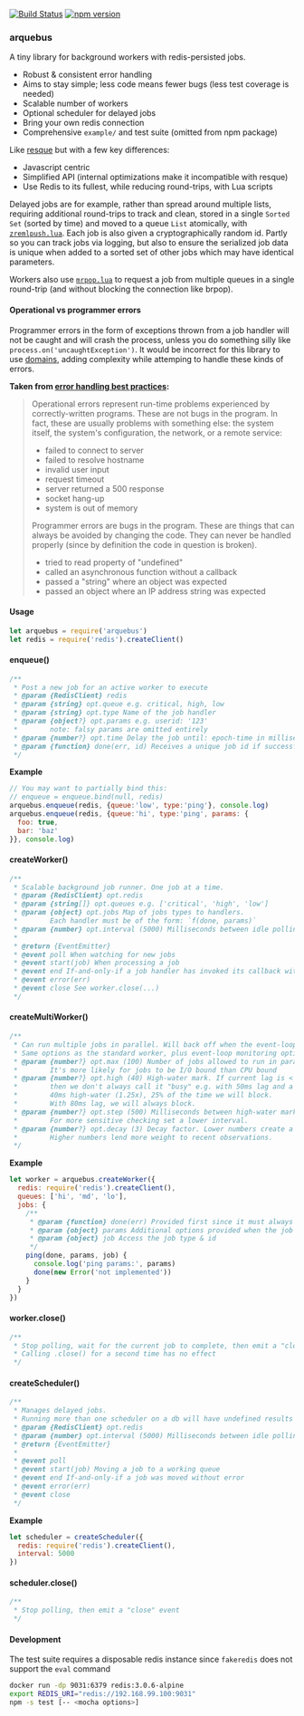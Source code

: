 [![Build Status](https://travis-ci.org/cody-greene/arquebus.svg?branch=master)](https://travis-ci.org/cody-greene/arquebus) [![npm version](https://badge.fury.io/js/arquebus.svg)](https://badge.fury.io/js/arquebus)

### arquebus
A tiny library for background workers with redis-persisted jobs.
- Robust & consistent error handling
- Aims to stay simple; less code means fewer bugs (less test coverage is needed)
- Scalable number of workers
- Optional scheduler for delayed jobs
- Bring your own redis connection
- Comprehensive `example/` and test suite (omitted from npm package)

Like [resque](https://github.com/taskrabbit/node-resque) but with a few key differences:
- Javascript centric
- Simplified API (internal optimizations make it incompatible with resque)
- Use Redis to its fullest, while reducing round-trips, with Lua scripts

Delayed jobs are for example, rather than spread around multiple lists, requiring additional round-trips to track and clean, stored in a single `Sorted Set` (sorted by time) and moved to a queue `List` atomically, with [`zremlpush.lua`](lib/zremlpush.lua). Each job is also given a cryptographically random id. Partly so you can track jobs via logging, but also to ensure the serialized job data is unique when added to a sorted set of other jobs which may have identical parameters.

Workers also use [`mrpop.lua`](lib/mrpop.lua) to request a job from multiple queues in a single round-trip (and without blocking the connection like brpop).

#### Operational vs programmer errors
Programmer errors in the form of exceptions thrown from a job handler will not be caught and will crash the process, unless you do something silly like `process.on('uncaughtException')`. It would be incorrect for this library to use [domains](https://nodejs.org/api/domain.html), adding complexity while attemping to handle these kinds of errors.

**Taken from [error handling best practices](https://www.joyent.com/developers/node/design/errors):**
> Operational errors represent run-time problems experienced by correctly-written programs. These are not bugs in the program. In fact, these are usually problems with something else: the system itself, the system's configuration, the network, or a remote service:
> - failed to connect to server
> - failed to resolve hostname
> - invalid user input
> - request timeout
> - server returned a 500 response
> - socket hang-up
> - system is out of memory
>
> Programmer errors are bugs in the program. These are things that can always be avoided by changing the code. They can never be handled properly (since by definition the code in question is broken).
> - tried to read property of "undefined"
> - called an asynchronous function without a callback
> - passed a "string" where an object was expected
> - passed an object where an IP address string was expected

#### Usage
```javascript
let arquebus = require('arquebus')
let redis = require('redis').createClient()
```

#### enqueue()
```javascript
/**
 * Post a new job for an active worker to execute
 * @param {RedisClient} redis
 * @param {string} opt.queue e.g. critical, high, low
 * @param {string} opt.type Name of the job handler
 * @param {object?} opt.params e.g. userid: '123'
 *        note: falsy params are omitted entirely
 * @param {number?} opt.time Delay the job until: epoch-time in milliseconds
 * @param {function} done(err, id) Receives a unique job id if successful
 */
```

**Example**
```javascript
// You may want to partially bind this:
// enqueue = enqueue.bind(null, redis)
arquebus.enqueue(redis, {queue:'low', type:'ping'}, console.log)
arquebus.enqueue(redis, {queue:'hi', type:'ping', params: {
  foo: true,
  bar: 'baz'
}}, console.log)
```

#### createWorker()
```javascript
/**
 * Scalable background job runner. One job at a time.
 * @param {RedisClient} opt.redis
 * @param {string[]} opt.queues e.g. ['critical', 'high', 'low']
 * @param {object} opt.jobs Map of jobs types to handlers.
 *        Each handler must be of the form: `f(done, params)`
 * @param {number} opt.interval (5000) Milliseconds between idle polling attempts
 *
 * @return {EventEmitter}
 * @event poll When watching for new jobs
 * @event start(job) When processing a job
 * @event end If-and-only-if a job handler has invoked its callback without error
 * @event error(err)
 * @event close See worker.close(...)
 */
```

#### createMultiWorker()
```javascript
/**
 * Can run multiple jobs in parallel. Will back off when the event-loop becomes too slow.
 * Same options as the standard worker, plus event-loop monitoring options:
 * @param {number?} opt.max (100) Number of jobs allowed to run in parallel.
 *        It's more likely for jobs to be I/O bound than CPU bound
 * @param {number?} opt.high (40) High-water mark. If current lag is < 2x this value
 *        then we don't always call it "busy" e.g. with 50ms lag and a
 *        40ms high-water (1.25x), 25% of the time we will block.
 *        With 80ms lag, we will always block.
 * @param {number?} opt.step (500) Milliseconds between high-water mark updates.
 *        For more sensitive checking set a lower interval.
 * @param {number?} opt.decay (3) Decay factor. Lower numbers create a smooth curve.
 *        Higher numbers lend more weight to recent observations.
 */
```

**Example**
```javascript
let worker = arquebus.createWorker({
  redis: require('redis').createClient(),
  queues: ['hi', 'md', 'lo'],
  jobs: {
    /**
     * @param {function} done(err) Provided first since it must always be used
     * @param {object} params Additional options provided when the job was enqueued
     * @param {object} job Access the job type & id
     */
    ping(done, params, job) {
      console.log('ping params:', params)
      done(new Error('not implemented'))
    }
  }
})
```

#### worker.close()
```javascript
/**
 * Stop polling, wait for the current job to complete, then emit a "close" event
 * Calling .close() for a second time has no effect
 */
```

#### createScheduler()
```javascript
/**
 * Manages delayed jobs.
 * Running more than one scheduler on a db will have undefined results
 * @param {RedisClient} opt.redis
 * @param {number} opt.interval (5000) Milliseconds between idle polling attempts
 * @return {EventEmitter}
 *
 * @event poll
 * @event start(job) Moving a job to a working queue
 * @event end If-and-only-if a job was moved without error
 * @event error(err)
 * @event close
 */
```

**Example**
```javascript
let scheduler = createScheduler({
  redis: require('redis').createClient(),
  interval: 5000
})
```

#### scheduler.close()
```javascript
/**
 * Stop polling, then emit a "close" event
 */
```

#### Development
The test suite requires a disposable redis instance since `fakeredis` does not support the `eval` command
```sh
docker run -dp 9031:6379 redis:3.0.6-alpine
export REDIS_URI="redis://192.168.99.100:9031"
npm -s test [-- <mocha options>]
```
